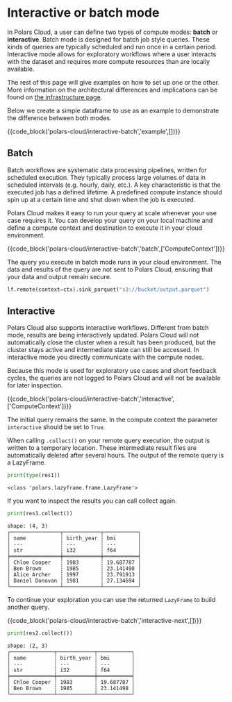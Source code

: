 # Interactive or batch mode

In Polars Cloud, a user can define two types of compute modes: **batch** or **interactive**. Batch
mode is designed for batch job style queries. These kinds of queries are typically scheduled and run
once in a certain period. Interactive mode allows for exploratory workflows where a user interacts
with the dataset and requires more compute resources than are locally available.

The rest of this page will give examples on how to set up one or the other. More information on the
architectural differences and implications can be found on
[the infrastructure page](../providers/aws/infra.md).

Below we create a simple dataframe to use as an example to demonstrate the difference between both
modes.

{{code_block('polars-cloud/interactive-batch','example',[])}}

## Batch

Batch workflows are systematic data processing pipelines, written for scheduled execution. They
typically process large volumes of data in scheduled intervals (e.g. hourly, daily, etc.). A key
characteristic is that the executed job has a defined lifetime. A predefined compute instance should
spin up at a certain time and shut down when the job is executed.

Polars Cloud makes it easy to run your query at scale whenever your use case requires it. You can
develop your query on your local machine and define a compute context and destination to execute it
in your cloud environment.

{{code_block('polars-cloud/interactive-batch','batch',['ComputeContext'])}}

The query you execute in batch mode runs in your cloud environment. The data and results of the
query are not sent to Polars Cloud, ensuring that your data and output remain secure.

```python
lf.remote(context=ctx).sink_parquet("s3://bucket/output.parquet")
```

## Interactive

Polars Cloud also supports interactive workflows. Different from batch mode, results are being
interactively updated. Polars Cloud will not automatically close the cluster when a result has been
produced, but the cluster stays active and intermediate state can still be accessed. In interactive
mode you directly communicate with the compute nodes.

Because this mode is used for exploratory use cases and short feedback cycles, the queries are not
logged to Polars Cloud and will not be available for later inspection.

{{code_block('polars-cloud/interactive-batch','interactive',['ComputeContext'])}}

The initial query remains the same. In the compute context the parameter `interactive` should be set
to `True`.

When calling `.collect()` on your remote query execution, the output is written to a temporary
location. These intermediate result files are automatically deleted after several hours. The output
of the remote query is a LazyFrame.

```python
print(type(res1))
```

```
<class 'polars.lazyframe.frame.LazyFrame'>
```

If you want to inspect the results you can call collect again.

```python
print(res1.collect())
```

```text
shape: (4, 3)
┌────────────────┬────────────┬───────────┐
│ name           ┆ birth_year ┆ bmi       │
│ ---            ┆ ---        ┆ ---       │
│ str            ┆ i32        ┆ f64       │
╞════════════════╪════════════╪═══════════╡
│ Chloe Cooper   ┆ 1983       ┆ 19.687787 │
│ Ben Brown      ┆ 1985       ┆ 23.141498 │
│ Alice Archer   ┆ 1997       ┆ 23.791913 │
│ Daniel Donovan ┆ 1981       ┆ 27.134694 │
└────────────────┴────────────┴───────────┘
```

To continue your exploration you can use the returned `LazyFrame` to build another query.

{{code_block('polars-cloud/interactive-batch','interactive-next',[])}}

```python
print(res2.collect())
```

```text
shape: (2, 3)
┌──────────────┬────────────┬───────────┐
│ name         ┆ birth_year ┆ bmi       │
│ ---          ┆ ---        ┆ ---       │
│ str          ┆ i32        ┆ f64       │
╞══════════════╪════════════╪═══════════╡
│ Chloe Cooper ┆ 1983       ┆ 19.687787 │
│ Ben Brown    ┆ 1985       ┆ 23.141498 │
└──────────────┴────────────┴───────────┘
```
